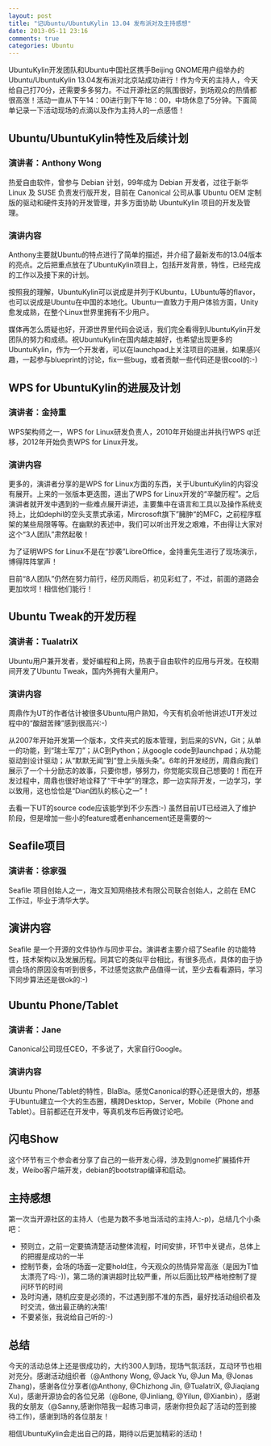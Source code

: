 ```yaml
---
layout: post
title: "记Ubuntu/UbuntuKylin 13.04 发布派对及主持感想"
date: 2013-05-11 23:16
comments: true
categories: Ubuntu
---
```

UbuntuKylin开发团队和Ubuntu中国社区携手Beijing GNOME用户组举办的Ubuntu/UbuntuKylin 13.04发布派对北京站成功进行！作为今天的主持人，今天给自己打70分，还需要多多努力。不过开源社区的氛围很好，到场观众的热情都很高涨！活动一直从下午14：00进行到下午18：00，中场休息了5分钟。下面简单记录一下活动现场的点滴以及作为主持人的一点感悟！

## Ubuntu/UbuntuKylin特性及后续计划
### 演讲者：Anthony Wong
热爱自由软件，曾参与 Debian 计划，99年成为 Debian 开发者，过往于新华 Linux 及 SUSE 负责发行版开发，目前在 Canonical 公司从事 Ubuntu OEM 定制版的驱动和硬件支持的开发管理，并多方面协助 UbuntuKylin 项目的开发及管理。

### 演讲内容
Anthony主要就Ubuntu的特点进行了简单的描述，并介绍了最新发布的13.04版本的亮点。之后把重点放在了UbuntuKylin项目上，包括开发背景，特性，已经完成的工作以及接下来的计划。
<!--more-->
按照我的理解，UbuntuKylin可以说成是并列于KUbuntu，LUbuntu等的flavor，也可以说成是Ubuntu在中国的本地化。Ubuntu一直致力于用户体验方面，Unity愈发成熟，在整个Linux世界里拥有不少用户。

媒体再怎么质疑也好，开源世界里代码会说话，我们完全看得到UbuntuKylin开发团队的努力和成绩。祝UbuntuKylin在国内越走越好，也希望出现更多的UbuntuKylin，作为一个开发者，可以在launchpad上关注项目的进展，如果感兴趣，一起参与blueprint的讨论，fix一些bug，或者贡献一些代码还是很cool的:-)

## WPS for UbuntuKylin的进展及计划
### 演讲者：金持重
WPS架构师之一，WPS for Linux研发负责人，2010年开始提出并执行WPS qt迁移，2012年开始负责WPS for Linux开发。

### 演讲内容
更多的，演讲者分享的是WPS for Linux方面的东西，关于UbuntuKylin的内容没有展开。上来的一张版本更迭图，道出了WPS for Linux开发的“辛酸历程”。之后演讲者就开发中遇到的一些难点展开讲述，主要集中在语言和工具以及操作系统支持上，比如dephil的空头支票式承诺，Mircrosoft旗下”臃肿“的MFC，之前程序框架的某些局限等等。在幽默的表述中，我们可以听出开发之艰难，不由得让大家对这个“3人团队”肃然起敬！

为了证明WPS for Linux不是在“抄袭”LibreOffice，金持重先生进行了现场演示，博得阵阵掌声！

目前“8人团队”仍然在努力前行，经历风雨后，初见彩虹了，不过，前面的道路会更加坎坷！相信他们能行！

## Ubuntu Tweak的开发历程
### 演讲者：TualatriX
Ubuntu用户兼开发者，爱好编程和上网，热衷于自由软件的应用与开发。在校期间开发了Ubuntu Tweak，国内外拥有大量用户。

### 演讲内容
周鼎作为UT的作者估计被很多Ubuntu用户熟知，今天有机会听他讲述UT开发过程中的“酸甜苦辣”感到很高兴:-)

从2007年开始开发第一个版本，文件夹式的版本管理，到后来的SVN，Git；从单一的功能，到“瑞士军刀”；从C到Python；从google code到launchpad；从功能驱动到设计驱动；从“默默无闻”到“登上头版头条”。6年的开发经历，周鼎向我们展示了一个十分励志的故事，只要你想，够努力，你觉能实现自己想要的！而在开发过程中，周鼎也很好地诠释了“干中学”的理念，即一边实际开发，一边学习，学以致用，这也恰恰是“Dian团队的核心之一”！

去看一下UT的source code应该能学到不少东西:-) 虽然目前UT已经进入了维护阶段，但是增加一些小的feature或者enhancement还是需要的～

## Seafile项目
### 演讲者：徐家强
Seafile 项目创始人之一，海文互知网络技术有限公司联合创始人，之前在 EMC 工作过，毕业于清华大学。

## 演讲内容
Seafile 是一个开源的文件协作与同步平台。演讲者主要介绍了Seafile 的功能特性，技术架构以及发展历程。同其它的类似平台相比，有很多亮点，具体的由于协调会场的原因没有听到很多，不过感觉这款产品值得一试，至少去看看源码，学习下同步算法还是很ok的:-)

## Ubuntu Phone/Tablet
### 演讲者：Jane
Canonical公司现任CEO，不多说了，大家自行Google。

### 演讲内容
Ubuntu Phone/Tablet的特性，BlaBla。感觉Canonical的野心还是很大的，想基于Ubuntu建立一个大的生态圈，横跨Desktop，Server，Mobile（Phone and Tablet）。目前都还在开发中，等真机发布后再做讨论吧。

## 闪电Show
这个环节有三个参会者分享了自己的一些开发心得，涉及到gnome扩展插件开发，Weibo客户端开发，debian的bootstrap编译和启动。

## 主持感想
第一次当开源社区的主持人（也是为数不多地当活动的主持人:-p)，总结几个小条吧：

*   预则立，之前一定要搞清楚活动整体流程，时间安排，环节中关键点，总体上的把握是成功的一半
*   控制节奏，会场的场面一定要hold住，今天观众的热情异常高涨（是因为T恤太漂亮了吗:-))，第二场的演讲超时比较严重，所以后面比较严格地控制了提问环节的时间
*   及时沟通，随机应变是必须的，不过遇到那不准的东西，最好找活动组织者及时交流，做出最正确的决策!
*   不要紧张，我说给自己听的:-)

## 总结
今天的活动总体上还是很成功的，大约300人到场，现场气氛活跃，互动环节也相对充分。感谢活动组织者（@Anthony Wong, @Jack Yu, @Jun Ma, @Jonas Zhang)，感谢各位分享者(@Anthony, @Chizhong Jin, @TualatriX, @Jiaqiang Xu)，感谢开源协会的各位兄弟（@Bone, @Jinliang, @Yilun, @Xianbin），感谢我的女朋友（@Sanny,感谢你陪我一起练习串词，感谢你担负起了活动的签到接待工作)，感谢到场的各位朋友！

相信UbuntuKylin会走出自己的路，期待以后更加精彩的活动！
